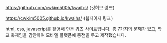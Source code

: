 https://github.com/cwkim5005/kwaihs/ (깃허브 링크)

https://cwkim5005.github.io/kwaihs/ (웹페이지 링크)

html, css, javascript를 활용해 만든 퀴즈 사이트입니다. 총 7가지의 문제가 있고, 학교 축제임을 감안하여 모바일 플랫폼에 중점을 두고 제작했습니다.
